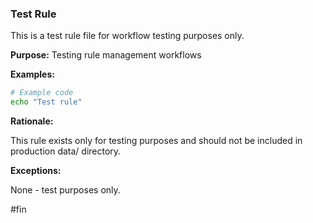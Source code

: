 ### Test Rule

<!-- BCS9999 -->

This is a test rule file for workflow testing purposes only.

**Purpose:** Testing rule management workflows

**Examples:**

```bash
# Example code
echo "Test rule"
```

**Rationale:**

This rule exists only for testing purposes and should not be included in production data/ directory.

**Exceptions:**

None - test purposes only.

#fin
